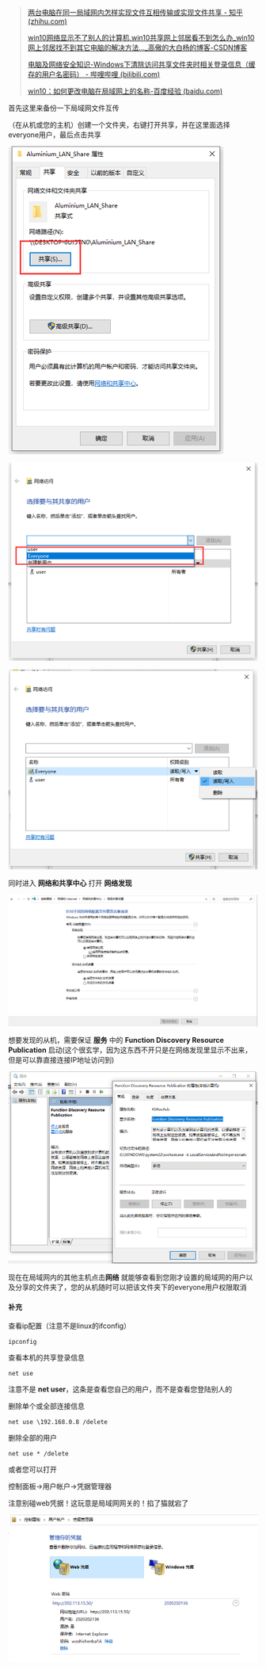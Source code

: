 > [两台电脑在同一局域网内怎样实现文件互相传输或实现文件共享 - 知乎 (zhihu.com)](https://zhuanlan.zhihu.com/p/134148445)
>
> [win10网络显示不了别人的计算机,win10共享网上邻居看不到怎么办_win10网上邻居找不到其它电脑的解决方法..._高傲的大白杨的博客-CSDN博客](https://blog.csdn.net/weixin_42509507/article/details/117974841)
>
> [电脑及网络安全知识-Windows下清除访问共享文件夹时相关登录信息（缓存的用户名密码） - 哔哩哔哩 (bilibili.com)](https://www.bilibili.com/read/cv18776303/)
>
> [win10：如何更改电脑在局域网上的名称-百度经验 (baidu.com)](https://jingyan.baidu.com/article/b2c186c81c7ea0c46ef6ff2a.html)

首先这里来备份一下局域网文件互传

（在从机或您的主机）创建一个文件夹，右键打开共享，并在这里面选择everyone用户，最后点击共享

![image-20230717112103217](win10_WLAN_transmit/image-20230717112103217.png)

![image-20230717112154795](win10_WLAN_transmit/image-20230717112154795.png)

![image-20230717112242841](win10_WLAN_transmit/image-20230717112242841.png)

同时进入 **网络和共享中心** 打开 **网络发现**

![image-20230717112653243](win10_WLAN_transmit/image-20230717112653243.png)

想要发现的从机，需要保证 **服务** 中的  **Function Discovery Resource Publication** 启动(这个很玄学，因为这东西不开只是在网络发现里显示不出来，但是可以靠直接连接IP地址访问到)

![image-20230717112808332](win10_WLAN_transmit/image-20230717112808332.png)

现在在局域网内的其他主机点击**网络** 就能够查看到您刚才设置的局域网的用户以及分享的文件夹了，您的从机随时可以把该文件夹下的everyone用户权限取消

#### 补充

查看ip配置（注意不是linux的ifconfig）

```
ipconfig
```

查看本机的共享登录信息

```
net use
```

注意不是 **net user**，这条是查看您自己的用户，而不是查看您登陆别人的

删除单个或全部连接信息

```
net use \192.168.0.8 /delete
```

删除全部的用户

```
net use * /delete
```

或者您可以打开

控制面板->用户帐户->凭据管理器

注意别碰web凭据！这玩意是局域网网关的！掐了猫就宕了

![image-20230717113732472](win10_WLAN_transmit/image-20230717113732472.png)



